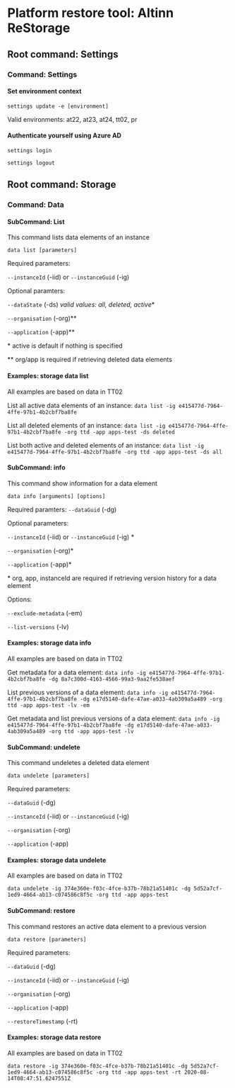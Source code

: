 # Platform restore tool: Altinn ReStorage

## Root command: Settings

### Command: Settings

#### Set environment context

`settings update -e [environment]`

Valid environments: at22, at23, at24, tt02, pr

#### Authenticate yourself using Azure AD

`settings login`

`settings logout`

## Root command: Storage

### Command: Data

#### SubCommand: List

This command lists data elements of an instance

`data list [parameters]`

Required parameters:

`--instanceId` (-iid) or `--instanceGuid` (-ig)

Optional paramters:

`--dataState` (-ds) _valid values: all, deleted, active_\*

`--organisation` (-org)\*\*

`--application` (-app)\*\*

\* active is default if nothing is specified

\*\* org/app is required if retrieving deleted data elements

#### Examples: storage data list

All examples are based on data in TT02

List all active data elements of an instance:
`data list -ig e415477d-7964-4ffe-97b1-4b2cbf7ba8fe`

List all deleted elements of an instance:
`data list -ig e415477d-7964-4ffe-97b1-4b2cbf7ba8fe -org ttd -app apps-test -ds deleted`

List both active and deleted elements of an instance:
`data list -ig e415477d-7964-4ffe-97b1-4b2cbf7ba8fe -org ttd -app apps-test -ds all`

#### SubCommand: info

This command show information for a data element

`data info [arguments] [options]`

Required paramters:
`--dataGuid` (-dg)

Optional parameters:

`--instanceId` (-iid) or `--instanceGuid` (-ig) \*

`--organisation` (-org)\*

`--application` (-app)\*

\* org, app, instanceId are required if retrieving version history for a data element

Options:

`--exclude-metadata` (-em)

`--list-versions` (-lv)

#### Examples: storage data info

All examples are based on data in TT02

Get metadata for a data element:
`data info -ig e415477d-7964-4ffe-97b1-4b2cbf7ba8fe -dg 8a7c300d-4163-4566-99a3-9aa2fe538aef`

List previous versions of a data element:
`data info -ig e415477d-7964-4ffe-97b1-4b2cbf7ba8fe -dg e17d5140-dafe-47ae-a033-4ab309a5a489 -org ttd -app apps-test -lv -em`

Get metadata and list previous versions of a data element:
`data info -ig e415477d-7964-4ffe-97b1-4b2cbf7ba8fe -dg e17d5140-dafe-47ae-a033-4ab309a5a489 -org ttd -app apps-test -lv`

#### SubCommand: undelete

This command undeletes a deleted data element

`data undelete [parameters]`

Required parameters:

`--dataGuid` (-dg)

`--instanceId` (-iid) or `--instanceGuid` (-ig)

`--organisation` (-org)

`--application` (-app)

#### Examples: storage data undelete

All examples are based on data in TT02

`data undelete -ig 374e360e-f03c-4fce-b37b-78b21a51401c -dg 5d52a7cf-1ed9-4664-ab13-c074586c8f5c -org ttd -app apps-test`

#### SubCommand: restore

This command restores an active data element to a previous version

`data restore [parameters]`

Required parameters:

`--dataGuid` (-dg)

`--instanceId` (-iid) or `--instanceGuid` (-ig)

`--organisation` (-org)

`--application` (-app)

`--restoreTimestamp` (-rt)

#### Examples: storage data restore

All examples are based on data in TT02

`data restore -ig 374e360e-f03c-4fce-b37b-78b21a51401c -dg 5d52a7cf-1ed9-4664-ab13-c074586c8f5c -org ttd -app apps-test -rt 2020-08-14T08:47:51.6247551Z`
